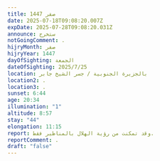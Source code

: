 ```yaml
---
title: صفر 1447
date: 2025-07-18T09:08:20.007Z
expDate: 2025-07-28T09:08:20.031Z
announce: ستخرج
notGoingComment: .
hijryMonth: صفر
hijryYear: 1447
dayOfSighting: الجمعة
dateOfSighting: 2025/7/25
location: بالجزيرة الجنوبية / جسر الشيخ جابر
location2: .
location3: .
sunset: 6:44
age: 20:34
illumination: "1"
altitude: 8:57
stay: "44"
elongation: 11:15
report: وقد تمكنت من رؤية الهلال بالمناظير فقط.
reportComment: .
draft: "false"
---
```

